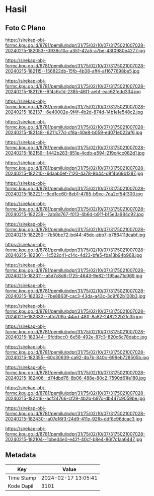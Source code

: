 # Hasil

## Foto C Plano

https://sirekap-obj-formc.kpu.go.id/8781/pemilu/pdpr/31/75/02/10/07/3175021007028-20240215-182053--0939c10a-a351-42a5-a7be-43f0980e4277.jpg

https://sirekap-obj-formc.kpu.go.id/8781/pemilu/pdpr/31/75/02/10/07/3175021007028-20240215-182115--156822db-15fb-4b38-aff4-af1677698be5.jpg

https://sirekap-obj-formc.kpu.go.id/8781/pemilu/pdpr/31/75/02/10/07/3175021007028-20240215-182126--6f4c6cfd-2385-46f1-aebf-eac62fedd334.jpg

https://sirekap-obj-formc.kpu.go.id/8781/pemilu/pdpr/31/75/02/10/07/3175021007028-20240215-182137--6e40002e-9f4f-4b2d-874d-14b1e1e548c2.jpg

https://sirekap-obj-formc.kpu.go.id/8781/pemilu/pdpr/31/75/02/10/07/3175021007028-20240215-182148--6211c77d-cf8a-40e8-b059-ed071e022af6.jpg

https://sirekap-obj-formc.kpu.go.id/8781/pemilu/pdpr/31/75/02/10/07/3175021007028-20240215-182159--1442b283-851e-4cdb-a594-219c4cc082d1.jpg

https://sirekap-obj-formc.kpu.go.id/8781/pemilu/pdpr/31/75/02/10/07/3175021007028-20240215-182210--6daab0ef-7120-4a78-9b44-d8f4b69b1287.jpg

https://sirekap-obj-formc.kpu.go.id/8781/pemilu/pdpr/31/75/02/10/07/3175021007028-20240215-182221--6cd1cc60-8eb1-4785-b9ec-7da2cf54f300.jpg

https://sirekap-obj-formc.kpu.go.id/8781/pemilu/pdpr/31/75/02/10/07/3175021007028-20240215-182239--2ab8d767-f013-4b6d-b91f-b15e3a984c92.jpg

https://sirekap-obj-formc.kpu.go.id/8781/pemilu/pdpr/31/75/02/10/07/3175021007028-20240215-182250--7b50be72-bd44-45dc-abb7-b766411deabf.jpg

https://sirekap-obj-formc.kpu.go.id/8781/pemilu/pdpr/31/75/02/10/07/3175021007028-20240215-182301--1c522c41-c14c-4d23-bfe5-fba13b94b968.jpg

https://sirekap-obj-formc.kpu.go.id/8781/pemilu/pdpr/31/75/02/10/07/3175021007028-20240215-182311--a5d7c8d6-f725-4643-9e82-1195aa71c069.jpg

https://sirekap-obj-formc.kpu.go.id/8781/pemilu/pdpr/31/75/02/10/07/3175021007028-20240215-182322--7be8863f-cac3-43da-a43c-3d9f62b100b3.jpg

https://sirekap-obj-formc.kpu.go.id/8781/pemilu/pdpr/31/75/02/10/07/3175021007028-20240215-182333--affd709a-44ad-48ff-8a82-248222b2fc35.jpg

https://sirekap-obj-formc.kpu.go.id/8781/pemilu/pdpr/31/75/02/10/07/3175021007028-20240215-182344--9fddbcc0-6e58-492e-87c3-820c6c78dabc.jpg

https://sirekap-obj-formc.kpu.go.id/8781/pemilu/pdpr/31/75/02/10/07/3175021007028-20240215-182355--60c30639-ca92-4b7b-840c-699eb728505b.jpg

https://sirekap-obj-formc.kpu.go.id/8781/pemilu/pdpr/31/75/02/10/07/3175021007028-20240215-182406--d74dbd76-8b06-488e-80c2-7590d61fe180.jpg

https://sirekap-obj-formc.kpu.go.id/8781/pemilu/pdpr/31/75/02/10/07/3175021007028-20240215-182416--acf24766-cf29-4b2b-b97c-db447c9059be.jpg

https://sirekap-obj-formc.kpu.go.id/8781/pemilu/pdpr/31/75/02/10/07/3175021007028-20240215-182430--a07e16f3-24d9-411e-92fb-ddf8c96dcac3.jpg

https://sirekap-obj-formc.kpu.go.id/8781/pemilu/pdpr/31/75/02/10/07/3175021007028-20240215-182104--1bbed4e0-e42f-40cf-b8e4-86f7c1aa6447.jpg


## Metadata

| Key        | Value               |
| ---------- | ------------------- |
| Time Stamp | 2024-02-17 13:05:41 |
| Kode Dapil | 3101                |



